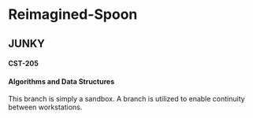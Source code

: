 # Reimagined-Spoon

## JUNKY

#### CST-205

#### Algorithms and Data Structures



This branch is simply a sandbox.  A branch is utilized to enable continuity between workstations.
